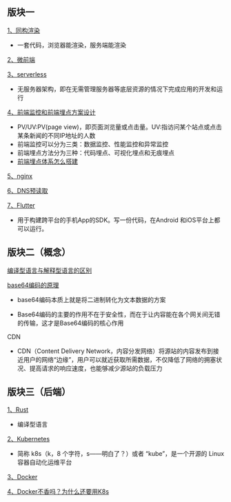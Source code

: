 ## 版块一

[1、同构渲染](https://juejin.cn/post/6844903512296390664)

* 一套代码，浏览器能渲染，服务端能渲染

[2、微前端](https://tech.meituan.com/2020/02/27/meituan-waimai-micro-frontends-practice.html)

[3、serverless](https://cloud.tencent.com/developer/article/1672933)

* 无服务器架构，即在无需管理服务器等底层资源的情况下完成应用的开发和运行


[4、前端监控和前端埋点方案设计](https://github.com/forthealllight/blog/issues/23) 

  * PV/UV:PV(page view)，即页面浏览量或点击量。UV:指访问某个站点或点击某条新闻的不同IP地址的人数
  * 前端监控可以分为三类：数据监控、性能监控和异常监控
  * 前端埋点方法分为三种：代码埋点、可视化埋点和无痕埋点
  * [前端埋点体系怎么搭建](https://github.com/closertb/closertb.github.io/issues/46)

[5、nginx](https://juejin.cn/post/6844904129987526663)

    
[6、DNS预读取](https://developer.mozilla.org/zh-CN/docs/Web/HTTP/Headers/X-DNS-Prefetch-Control)    

[7、Flutter](https://www.jianshu.com/p/51e989500ca3)

* 用于构建跨平台的手机App的SDK。写一份代码，在Android 和iOS平台上都可以运行。

## 版块二（概念）

[编译型语言与解释型语言的区别](https://www.tspweb.com/key/%E7%BC%96%E8%AF%91%E8%AF%AD%E8%A8%80.html)


[base64编码的原理](https://juejin.cn/post/6844903663459106829)

   * base64编码本质上就是将二进制转化为文本数据的方案
   
   * Base64编码的主要的作用不在于安全性，而在于让内容能在各个网关间无错的传输，这才是Base64编码的核心作用

CDN

* CDN（Content Delivery Network，内容分发网络）将源站的内容发布到接近用户的网络“边缘”，用户可以就近获取所需数据，不仅降低了网络的拥塞状况、提高请求的响应速度，也能够减少源站的负载压力


## 版块三（后端）

[1、Rust](https://zhuanlan.zhihu.com/p/62057547)

* 编译型语言

[2、Kubernetes](https://zhuanlan.zhihu.com/p/29232090)
* 简称 k8s（k，8 个字符，s——明白了？）或者 “kube”，是一个开源的 Linux 容器自动化运维平台

[3、Docker](https://www.51cto.com/article/637679.html)


[4、Docker不香吗？为什么还要用K8s](https://www.51cto.com/article/622553.html)

